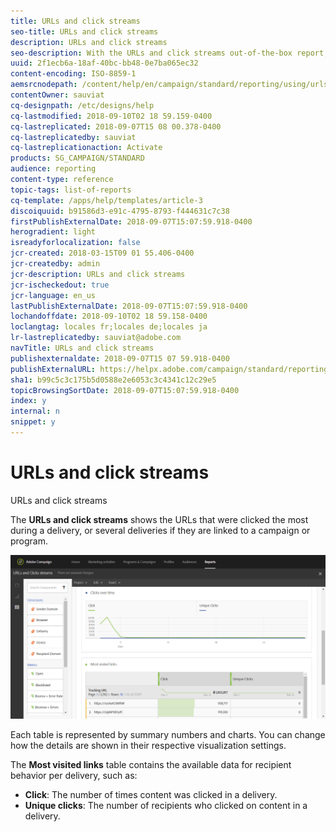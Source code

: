 ```yaml
---
title: URLs and click streams
seo-title: URLs and click streams
description: URLs and click streams
seo-description: With the URLs and click streams out-of-the-box report, learn about the success of the URLs in your deliveries.
uuid: 2f1ecb6a-18af-40bc-bb48-0e7ba065ec32
content-encoding: ISO-8859-1
aemsrcnodepath: /content/help/en/campaign/standard/reporting/using/urls-and-click-streams
contentOwner: sauviat
cq-designpath: /etc/designs/help
cq-lastmodified: 2018-09-10T02 18 59.159-0400
cq-lastreplicated: 2018-09-07T15 08 00.378-0400
cq-lastreplicatedby: sauviat
cq-lastreplicationaction: Activate
products: SG_CAMPAIGN/STANDARD
audience: reporting
content-type: reference
topic-tags: list-of-reports
cq-template: /apps/help/templates/article-3
discoiquuid: b91586d3-e91c-4795-8793-f444631c7c38
firstPublishExternalDate: 2018-09-07T15:07:59.918-0400
herogradient: light
isreadyforlocalization: false
jcr-created: 2018-03-15T09 01 55.406-0400
jcr-createdby: admin
jcr-description: URLs and click streams
jcr-ischeckedout: true
jcr-language: en_us
lastPublishExternalDate: 2018-09-07T15:07:59.918-0400
lochandoffdate: 2018-09-10T02 18 59.158-0400
loclangtag: locales fr;locales de;locales ja
lr-lastreplicatedby: sauviat@adobe.com
navTitle: URLs and click streams
publishexternaldate: 2018-09-07T15 07 59.918-0400
publishExternalURL: https://helpx.adobe.com/campaign/standard/reporting/using/urls-and-click-streams.html
sha1: b99c5c3c175b5d0588e2e6053c3c4341c12c29e5
topicBrowsingSortDate: 2018-09-07T15:07:59.918-0400
index: y
internal: n
snippet: y
---
```


# URLs and click streams

URLs and click streams

The **URLs and click streams** shows the URLs that were clicked the most during a delivery, or several deliveries if they are linked to a campaign or program.

![](assets/delivery_reports_8.png)

Each table is represented by summary numbers and charts. You can change how the details are shown in their respective visualization settings.

The **Most visited links** table contains the available data for recipient behavior per delivery, such as:

* **Click**: The number of times content was clicked in a delivery.
* **Unique clicks**: The number of recipients who clicked on content in a delivery.

